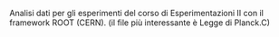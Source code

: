 Analisi dati per gli esperimenti del corso di Esperimentazioni II con il framework ROOT (CERN). 
(il file più interessante è Legge di Planck.C)
